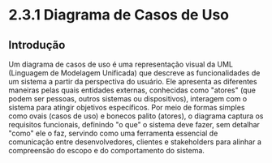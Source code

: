 # 2.3.1 Diagrama de Casos de Uso

## Introdução

Um diagrama de casos de uso é uma representação visual da UML (Linguagem de Modelagem Unificada) que descreve as funcionalidades de um sistema a partir da perspectiva do usuário. Ele apresenta as diferentes maneiras pelas quais entidades externas, conhecidas como "atores" (que podem ser pessoas, outros sistemas ou dispositivos), interagem com o sistema para atingir objetivos específicos. Por meio de formas simples como ovais (casos de uso) e bonecos palito (atores), o diagrama captura os requisitos funcionais, definindo "o que" o sistema deve fazer, sem detalhar "como" ele o faz, servindo como uma ferramenta essencial de comunicação entre desenvolvedores, clientes e stakeholders para alinhar a compreensão do escopo e do comportamento do sistema.

